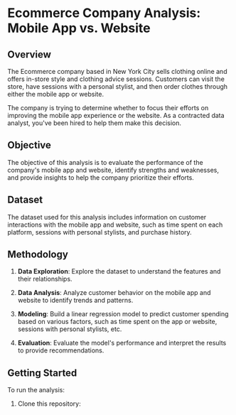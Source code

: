 
# Ecommerce Company Analysis: Mobile App vs. Website

## Overview

The Ecommerce company based in New York City sells clothing online and offers in-store style and clothing advice sessions. Customers can visit the store, have sessions with a personal stylist, and then order clothes through either the mobile app or website.

The company is trying to determine whether to focus their efforts on improving the mobile app experience or the website. As a contracted data analyst, you've been hired to help them make this decision.

## Objective

The objective of this analysis is to evaluate the performance of the company's mobile app and website, identify strengths and weaknesses, and provide insights to help the company prioritize their efforts.

## Dataset

The dataset used for this analysis includes information on customer interactions with the mobile app and website, such as time spent on each platform, sessions with personal stylists, and purchase history.

## Methodology

1. **Data Exploration**: Explore the dataset to understand the features and their relationships.

2. **Data Analysis**: Analyze customer behavior on the mobile app and website to identify trends and patterns.

3. **Modeling**: Build a linear regression model to predict customer spending based on various factors, such as time spent on the app or website, sessions with personal stylists, etc.

4. **Evaluation**: Evaluate the model's performance and interpret the results to provide recommendations.

## Getting Started

To run the analysis:

1. Clone this repository:
